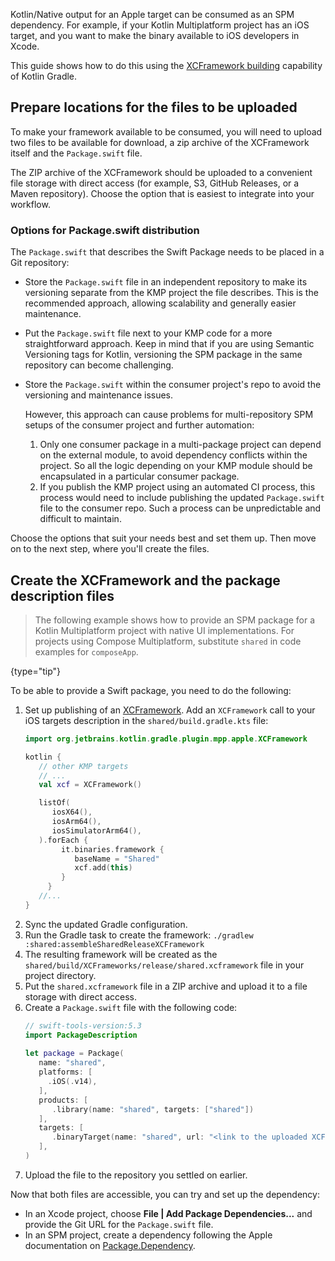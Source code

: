 [//]: # (title: Swift Package export setup)

Kotlin/Native output for an Apple target can be consumed as an SPM dependency.
For example, if your Kotlin Multiplatform project has an iOS target, and you want to make the binary available to iOS
developers in Xcode.

This guide shows how to do this using the [XCFramework building](multiplatform-build-native-binaries.md#build-xcframeworks)
capability of Kotlin Gradle.

## Prepare locations for the files to be uploaded

To make your framework available to be consumed, you will need to upload two files to be available for download,
a zip archive of the XCFramework itself and the `Package.swift` file.

The ZIP archive of the XCFramework should be uploaded to a convenient file storage with direct access (for example,
S3, GitHub Releases, or a Maven repository). Choose the option that is easiest to integrate into your workflow.

### Options for Package.swift distribution
The `Package.swift` that describes the Swift Package needs to be placed in a Git repository:
* Store the `Package.swift` file in an independent repository to make its versioning separate from the
  KMP project the file describes. This is the recommended approach, allowing scalability and generally easier
  maintenance.
* Put the `Package.swift` file next to your KMP code for a more straightforward approach. Keep in mind that if
  you are using Semantic Versioning tags for Kotlin, versioning the SPM package in the same repository can become
  challenging.
* Store the `Package.swift` within the consumer project's repo to avoid the versioning and maintenance issues.

  However, this approach can cause problems for multi-repository SPM setups of the consumer project and further automation:
  1. Only one consumer package in a multi-package project can depend on the external module, to avoid dependency conflicts
  within the project. So all the logic depending on your KMP module should be encapsulated in a particular consumer package.
  2. If you publish the KMP project using an automated CI process, this process would need to include publishing the
  updated `Package.swift` file to the consumer repo. Such a process can be unpredictable and difficult to maintain.

Choose the options that suit your needs best and set them up. Then move on to the next step, where you'll create the files. 

## Create the XCFramework and the package description files

> The following example shows how to provide an SPM package for a Kotlin Multiplatform project with native UI
> implementations. For projects using Compose Multiplatform, substitute `shared` in code examples for `composeApp`.
>
{type="tip"}

To be able to provide a Swift package, you need to do the following:
1. Set up publishing of an [XCFramework](multiplatform-build-native-binaries.md#build-xcframeworks). Add an `XCFramework`
call to your iOS targets description in the `shared/build.gradle.kts` file:
   ```kotlin
   import org.jetbrains.kotlin.gradle.plugin.mpp.apple.XCFramework
   
   kotlin {
      // other KMP targets
      // ...
      val xcf = XCFramework()
   
      listOf(
         iosX64(),
         iosArm64(),
         iosSimulatorArm64(),
      ).forEach {
           it.binaries.framework {
              baseName = "Shared"
              xcf.add(this)
           }
        }
      //...
   }
   ```
2. Sync the updated Gradle configuration.
3. Run the Gradle task to create the framework: `./gradlew :shared:assembleSharedReleaseXCFramework`
4. The resulting framework will be created as the `shared/build/XCFrameworks/release/shared.xcframework` file in your project directory.
5. Put the `shared.xcframework` file in a ZIP archive and upload it to a file storage with direct access.
6. Create a `Package.swift` file with the following code:
   ```Swift
   // swift-tools-version:5.3
   import PackageDescription
    
   let package = Package(
      name: "shared",
      platforms: [
        .iOS(.v14),
      ],
      products: [
         .library(name: "shared", targets: ["shared"])
      ],
      targets: [
         .binaryTarget(name: "shared", url: "<link to the uploaded XCFramework ZIP file>")
      ],
   )
   ```
7. Upload the file to the repository you settled on earlier.

Now that both files are accessible, you can try and set up the dependency:
* In an Xcode project, choose **File | Add Package Dependencies...** and provide the Git URL for the `Package.swift` file.
* In an SPM project, create a dependency following the Apple documentation on [Package.Dependency](https://developer.apple.com/documentation/packagedescription/package/dependency).